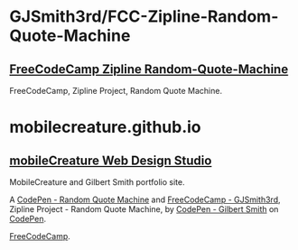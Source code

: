 # GJSmith3rd/FCC-Zipline-Random-Quote-Machine
[FreeCodeCamp Zipline Random-Quote-Machine](https://github.com/GJSmith3rd/FCC-Zipline-Random-Quote-Machine)
--------------------------------
FreeCodeCamp, Zipline Project, Random Quote Machine.

# mobilecreature.github.io
[mobileCreature Web Design Studio](http://mobilecreature.github.io/)
--------------------------------
MobileCreature and Gilbert Smith portfolio site.

A [CodePen - Random Quote Machine](http://codepen.io/GJSmith3rd/full/RWojRp) and [FreeCodeCamp - GJSmith3rd](http://freecodecamp.com/gjsmith3rd), Zipline Project - Random Quote Machine, by [CodePen - Gilbert Smith](http://codepen.io/GJSmith3rd) on [CodePen](http://codepen.io/).

[FreeCodeCamp](http://freecodecamp.com).
